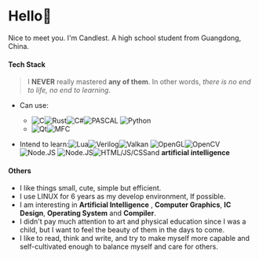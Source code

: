 # Hello👋

Nice to meet you. I'm Candlest. A high school student from Guangdong, China.

#### Tech Stack

>  I **NEVER** really mastered **any of them**. In other words, *there is no end to life, no end to learning*.

- Can use: 
  - ![C](https://img.shields.io/badge/-Rust-critical)![Rust](https://img.shields.io/badge/-C/C++-green)![C#](https://img.shields.io/badge/-C%23-green)![PASCAL](https://img.shields.io/badge/-PASCAL-blue) ![Python](https://img.shields.io/badge/-Python-blue)
  - ![Qt](https://img.shields.io/badge/-Qt-brightgreen)![MFC](https://img.shields.io/badge/-MFC-black)

- Intend to learn:![Lua](https://img.shields.io/badge/-Lua-green)![Verilog](https://img.shields.io/badge/-Verilog-important)![Valkan](https://img.shields.io/badge/-Valkan-red) ![OpenGL](https://img.shields.io/badge/-OpenGL-9cf)![OpenCV](https://img.shields.io/badge/-OpenCV-lightgrey) ![Node.JS](https://img.shields.io/badge/-Node%2EJS-brightgreen) ![Node.JS](https://img.shields.io/badge/-Node%2EJS-brightgreen)![HTML/JS/CSS](https://img.shields.io/badge/-HTML%2FJS%2FCSS-brightgreen)and **artificial intelligence**

#### Others

- I like things small, cute, simple but efficient.
- I use LINUX for 6 years as my develop environment, If possible.
- I am interesting in **Artificial Intelligence** , **Computer Graphics**, **IC Design**, **Operating System** and **Compiler**.
- I didn't pay much attention to art and physical education since I was a child, but I want to feel the beauty of them in the days to come.
- I like to read, think and write, and try to make myself more capable and self-cultivated enough to balance myself and care for others.
